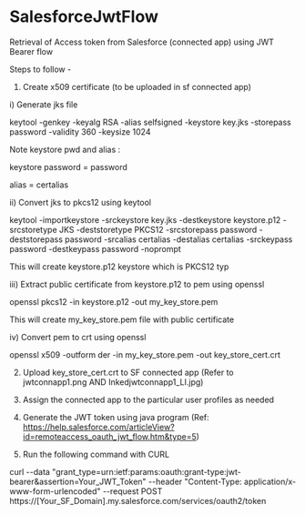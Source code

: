 # SalesforceJwtFlow
Retrieval of Access token from Salesforce (connected app) using JWT Bearer flow


Steps to follow - 

1) Create x509 certificate (to be uploaded in sf connected app)

i) Generate jks file 

keytool -genkey -keyalg RSA -alias selfsigned -keystore key.jks -storepass password -validity 360 -keysize 1024

Note keystore pwd and alias : 

keystore password = password 

alias = certalias 


ii) Convert jks to pkcs12 using keytool

keytool -importkeystore -srckeystore key.jks -destkeystore keystore.p12 -srcstoretype JKS -deststoretype PKCS12 -srcstorepass password -deststorepass password -srcalias certalias -destalias certalias -srckeypass password -destkeypass password -noprompt


This will create keystore.p12 keystore which is  PKCS12 typ


iii) Extract public certificate from keystore.p12 to pem using openssl

openssl pkcs12 -in keystore.p12 -out my_key_store.pem

This will create my_key_store.pem file with public certificate

iv)  Convert pem to crt using openssl 

openssl x509 -outform der -in my_key_store.pem -out key_store_cert.crt

2) Upload key_store_cert.crt to SF connected app (Refer to jwtconnapp1.png AND Inkedjwtconnapp1_LI.jpg)

3) Assign the connected app to the particular user profiles as needed 

4) Generate the JWT token using java program (Ref: https://help.salesforce.com/articleView?id=remoteaccess_oauth_jwt_flow.htm&type=5)

5) Run the following command with CURL

curl --data "grant_type=urn:ietf:params:oauth:grant-type:jwt-bearer&assertion=Your_JWT_Token" --header "Content-Type: application/x-www-form-urlencoded" --request POST https://[Your_SF_Domain].my.salesforce.com/services/oauth2/token

